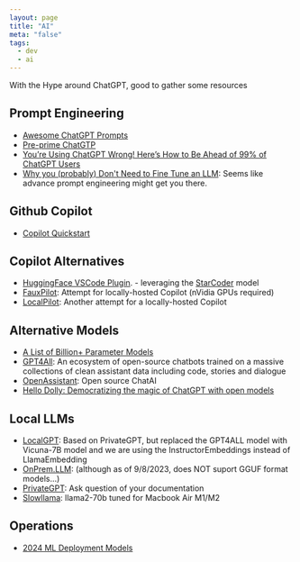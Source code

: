 ```yaml
---
layout: page
title: "AI"
meta: "false"
tags:
  - dev
  - ai
---
```

With the Hype around ChatGPT, good to gather some resources

## Prompt Engineering

- [Awesome ChatGPT Prompts](https://prompts.chat/)
- [Pre-prime ChatGTP](https://www.reddit.com/r/OpenAI/comments/16cuzwd/improved_my_custom_instructions_prompt_to/)
- [You’re Using ChatGPT Wrong! Here’s How to Be Ahead of 99% of ChatGPT Users](https://artificialcorner.com/youre-using-chatgpt-wrong-here-s-how-to-be-ahead-of-99-of-chatgpt-users-886a50dabc54)
- [Why you (probably) Don't Need to Fine Tune an LLM](https://www.tidepool.so/2023/08/17/why-you-probably-dont-need-to-fine-tune-an-llm/?utm_source=tldrnewsletter): Seems like advance prompt engineering might get you there.

## Github Copilot

- [Copilot Quickstart](https://docs.github.com/en/copilot/quickstart)

## Copilot Alternatives

- [HuggingFace VSCode Plugin](https://marketplace.visualstudio.com/items?itemName=HuggingFace.huggingface-vscode). - leveraging the [StarCoder](https://huggingface.co/blog/starcoder) model
- [FauxPilot](https://github.com/fauxpilot/fauxpilot): Attempt for locally-hosted Copilot (nVidia GPUs required)
- [LocalPilot](https://github.com/danielgross/localpilot/): Another attempt for a locally-hosted Copilot

## Alternative Models

- [A List of Billion+ Parameter Models](https://matt-rickard.com/a-list-of-1-billion-parameter-llms)
- [GPT4All](https://github.com/nomic-ai/gpt4all): An ecosystem of open-source chatbots trained on a massive collections of clean assistant data including code, stories and dialogue
- [OpenAssistant](https://huggingface.co/OpenAssistant): Open source ChatAI
- [Hello Dolly: Democratizing the magic of ChatGPT with open models](https://www.databricks.com/blog/2023/03/24/hello-dolly-democratizing-magic-chatgpt-open-models.html)

## Local LLMs

- [LocalGPT](https://github.com/PromtEngineer/localGPT): Based on PrivateGPT, but replaced the GPT4ALL model with Vicuna-7B model and we are using the InstructorEmbeddings instead of LlamaEmbedding
- [OnPrem.LLM](https://github.com/amaiya/onprem): (although as of 9/8/2023, does NOT suport GGUF format models...)
- [PrivateGPT](https://github.com/imartinez/privateGPT): Ask question of your documentation
- [Slowllama](https://github.com/okuvshynov/slowllama): llama2-70b tuned for Macbook Air M1/M2

## Operations

- [2024 ML Deployment Models](https://www.axelmendoza.com/posts/ml-model-deployment/)